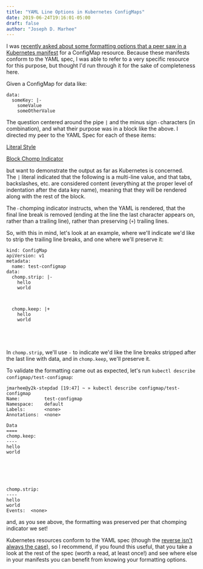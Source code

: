 ```yaml
---
title: "YAML Line Options in Kubernetes ConfigMaps"
date: 2019-06-24T19:16:01-05:00
draft: false
author: "Joseph D. Marhee"
---
```


I was [recently asked about some formatting options that a peer saw in a Kubernetes manifest](https://www.facebook.com/groups/256621231871985/permalink/374169513450489/) for a ConfigMap resource. Because these manifests conform to the YAML spec, I was able to refer to a very specific resource for this purpose, but thought I'd run through it for the sake of completeness here.

Given a ConfigMap for data like:

```
data: 
  someKey: |-
    someValue
    someOtherValue
```

The question centered around the pipe `|` and the minus sign `-` characters (in combination), and what their purpose was in a block like the above.
I directed my peer to the YAML Spec for each of these items:

[Literal Style](https://yaml.org/spec/1.2/spec.html?fbclid=IwAR0iq51HUmx0Ig70HXFcDSddEh07xLVrMC4-Xo8TlT91ve478icChoks5q8#id2795688)

[Block Chomp Indicator](https://yaml.org/spec/1.2/spec.html?fbclid=IwAR0iq51HUmx0Ig70HXFcDSddEh07xLVrMC4-Xo8TlT91ve478icChoks5q8#id2794534)

but want to demonstrate the output as far as Kubernetes is concerned.
 
The `|` literal indicated that the following is a multi-line value, and that tabs, backslashes, etc. are considered content (everything at the proper level of indentation after the data key name), meaning that they will be rendered along with the rest of the block. 

The `-` chomping indicator instructs, when the YAML is rendered, that the final line break is removed (ending at the line the last character appears on, rather than a trailing line), rather than preserving (`+`) trailing lines.

So, with this in mind, let's look at an example, where we'll indicate we'd like to strip the trailing line breaks, and one where we'll preserve it:

```
kind: ConfigMap
apiVersion: v1
metadata:
  name: test-configmap
data:
  chomp.strip: |-
    hello
    world



  chomp.keep: |+
    hello
    world





```

In `chomp.strip`, we'll use `-` to indicate we'd like the line breaks stripped after the last line with data, and in `chomp.keep`, we'll preserve it. 

To validate the formatting came out as expected, let's run `kubectl describe configmap/test-configmap`:

```
jmarhee@y2k-stepdad [19:47] ~ » kubectl describe configmap/test-configmap
Name:         test-configmap
Namespace:    default
Labels:       <none>
Annotations:  <none>

Data
====
chomp.keep:
----
hello
world






chomp.strip:
----
hello
world
Events:  <none>
```
and, as you see above, the formatting was preserved per that chomping indicator we set!

Kubernetes resources conform to the YAML spec (though the [reverse isn't always the case](https://medium.com/@jmarhee/example-of-yaml-generator-and-validator-in-python-5460505b5ad8)), so I recommend, if you found this useful, that you take a look at the rest of the spec (worth a read, at least once!) and see where else in your manifests you can benefit from knowing your formatting options.